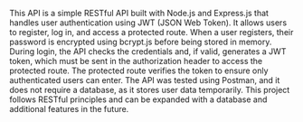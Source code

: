 This API is a simple RESTful API built with Node.js and Express.js that handles user authentication using JWT (JSON Web Token). 
It allows users to register, log in, and access a protected route. When a user registers, their password is encrypted using bcrypt.js 
before being stored in memory. During login, the API checks the credentials and, if valid, generates a JWT token, which must be sent 
in the authorization header to access the protected route. The protected route verifies the token to ensure only authenticated users 
can enter. The API was tested using Postman, and it does not require a database, as it stores user data temporarily. This project 
follows RESTful principles and can be expanded with a database and additional features in the future.

